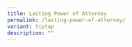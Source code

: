 ```yaml
---
title: Lasting Power of Attorney
permalink: /lasting-power-of-attorney/
variant: tiptap
description: ""
---
```

